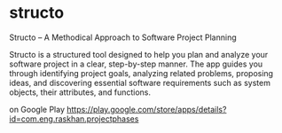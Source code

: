 # structo
Structo – A Methodical Approach to Software Project Planning

Structo is a structured tool designed to help you plan and analyze your software project in a clear, step-by-step manner. The app guides you through identifying project goals, analyzing related problems, proposing ideas, and discovering essential software requirements such as system objects, their attributes, and functions.

on Google Play
https://play.google.com/store/apps/details?id=com.eng.raskhan.projectphases
